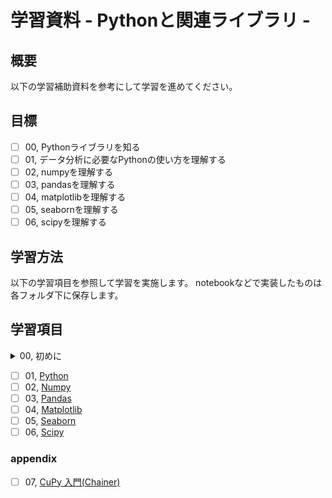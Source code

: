 # 学習資料 - Pythonと関連ライブラリ - 
## 概要
以下の学習補助資料を参考にして学習を進めてください。

## 目標
- [ ] 00, Pythonライブラリを知る
- [ ] 01, データ分析に必要なPythonの使い方を理解する
- [ ] 02, numpyを理解する
- [ ] 03, pandasを理解する
- [ ] 04, matplotlibを理解する
- [ ] 05, seabornを理解する
- [ ] 06, scipyを理解する

## 学習方法
以下の学習項目を参照して学習を実施します。
notebookなどで実装したものは各フォルダ下に保存します。

## 学習項目

<details><summary>00, 初めに</summary>

- [ ] [Python 機械学習ライブラリを23個一挙紹介！データ処理から深層学習まで完全網羅](https://www.codexa.net/machine-learning-python-library/)

</details>

- [ ] 01, [Python](01%2C%20Python)
- [ ] 02, [Numpy](02%2C%20numpy)
- [ ] 03, [Pandas](03%2C%20pandas)
- [ ] 04, [Matplotlib](04%2C%20matplotlib)
- [ ] 05, [Seaborn](05%2C%20seaborn)
- [ ] 06, [Scipy](06%2C%20scipy)

### appendix

- [ ] 07, [CuPy 入門(Chainer)](https://tutorials.chainer.org/ja/10_Introduction_to_CuPy.html)



